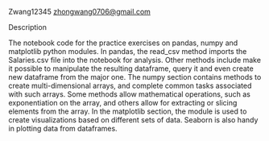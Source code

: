Zwang12345
zhongwang0706@gmail.com

Description

The notebook code for the practice exercises on pandas, numpy and matplotlib python modules.
In pandas, the read_csv method imports the Salaries.csv file into the notebook for analysis.
Other methods include make it possible to manipulate the resulting dataframe, query it and even
create new dataframe from the major one. The numpy section contains methods to create multi-dimensional
arrays, and complete common tasks associated with such arrays. Some methods allow mathematical
operations, such as exponentiation on the array, and others allow for extracting or slicing elements from 
the array. In the matplotlib section, the module is used to create visualizations based on different
sets of data. Seaborn is also handy in plotting data from dataframes.